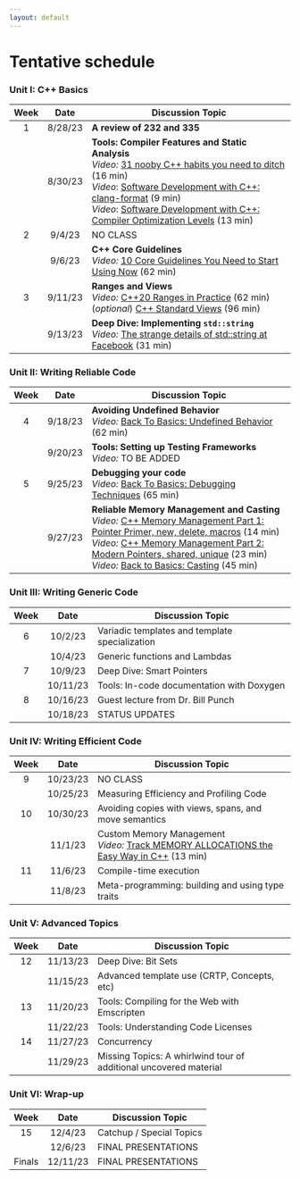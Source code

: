 ```yaml
---
layout: default
---
```



# Tentative schedule

### Unit I: C++ Basics

| Week | Date     | Discussion Topic                    |
|:----:|:--------:|-------------------------------------|
| 1    | 8/28/23  | **A review of 232 and 335**             |
|      | 8/30/23  | **Tools: Compiler Features and Static Analysis** <br> *Video:* [31 nooby C++ habits you need to ditch](https://www.youtube.com/watch?v=i_wDa2AS_8w) (16 min) <br> *Video*: [Software Development with C++: clang-format](https://www.youtube.com/watch?v=YNv_g6ceL0w) (9 min) <br> *Video*: [Software Development with C++: Compiler Optimization Levels](https://www.youtube.com/watch?v=Gwvn8ruzXT8) (13 min)
| 2    | 9/4/23   | NO CLASS                            |
|      | 9/6/23   | **C++ Core Guidelines** <br> *Video:* [10 Core Guidelines You Need to Start Using Now](https://www.youtube.com/watch?v=XkDEzfpdcSg) (62 min) |
| 3    | 9/11/23  | **Ranges and Views** <br> *Video:* [C++20 Ranges in Practice](https://www.youtube.com/watch?v=L0bhZp6HMDM) (62 min) <br> (*optional*) [C++ Standard Views](https://www.youtube.com/watch?v=qv29fo9sUjY) (96 min) |
|      | 9/13/23  | **Deep Dive: Implementing `std::string`** <br> *Video:* [The strange details of std::string at Facebook](https://www.youtube.com/watch?v=kPR8h4-qZdk) (31 min) |

### Unit II: Writing Reliable Code

| Week | Date     | Discussion Topic           |
|:----:|:--------:|----------------------------|
| 4    | 9/18/23  | **Avoiding Undefined Behavior** <br> *Video:* [Back To Basics: Undefined Behavior](https://www.youtube.com/watch?v=NpL9YnxnOqM) (62 min) |
|      | 9/20/23  | **Tools: Setting up Testing Frameworks** <br> *Video:* TO BE ADDED|
| 5    | 9/25/23  | **Debugging your code** <br> *Video:* [Back To Basics: Debugging Techniques](https://www.youtube.com/watch?v=M7fV-eQwxrY) (65 min) |
|      | 9/27/23  | **Reliable Memory Management and Casting** <br> *Video:* [C++ Memory Management Part 1: Pointer Primer, new, delete, macros](https://www.youtube.com/watch?v=DuJxoTzrCLY) (14 min) <br> *Video:* [C++ Memory Management Part 2: Modern Pointers, shared, unique](https://www.youtube.com/watch?v=u_FEZDfBPk8) (23 min) <br> *Video:* [Back to Basics: Casting](https://www.youtube.com/watch?v=2h2hdRqRIRk) (45 min)|

### Unit III: Writing Generic Code

| Week | Date     | Discussion Topic           |
|:----:|:--------:|----------------------------|
| 6    | 10/2/23  | Variadic templates and template specialization
|      | 10/4/23  | Generic functions and Lambdas
| 7    | 10/9/23  | Deep Dive: Smart Pointers
|      | 10/11/23 | Tools: In-code documentation with Doxygen
| 8    | 10/16/23 | Guest lecture from Dr. Bill Punch
|      | 10/18/23 | STATUS UPDATES

### Unit IV: Writing Efficient Code

| Week | Date     | Discussion Topic           |
|:----:|:--------:|----------------------------|
| 9    | 10/23/23 | NO CLASS
|      | 10/25/23 | Measuring Efficiency and Profiling Code
| 10   | 10/30/23 | Avoiding copies with views, spans, and move semantics
|      | 11/1/23  | Custom Memory Management <br> *Video:* [Track MEMORY ALLOCATIONS the Easy Way in C++](https://www.youtube.com/watch?v=sLlGEUO_EGE) (13 min)
| 11   | 11/6/23  | Compile-time execution
|      | 11/8/23  | Meta-programming: building and using type traits

### Unit V: Advanced Topics

| Week | Date     | Discussion Topic           |
|:----:|:--------:|----------------------------|
| 12   | 11/13/23 | Deep Dive: Bit Sets
|      | 11/15/23 | Advanced template use (CRTP, Concepts, etc)
| 13   | 11/20/23 | Tools: Compiling for the Web with Emscripten
|      | 11/22/23 | Tools: Understanding Code Licenses
| 14   | 11/27/23 | Concurrency
|      | 11/29/23 | Missing Topics: A whirlwind tour of additional uncovered material

### Unit VI: Wrap-up

| Week | Date     | Discussion Topic           |
|:----:|:--------:|----------------------------|
| 15   | 12/4/23  | Catchup / Special Topics
|      | 12/6/23  | FINAL PRESENTATIONS
| Finals | 12/11/23 | FINAL PRESENTATIONS
